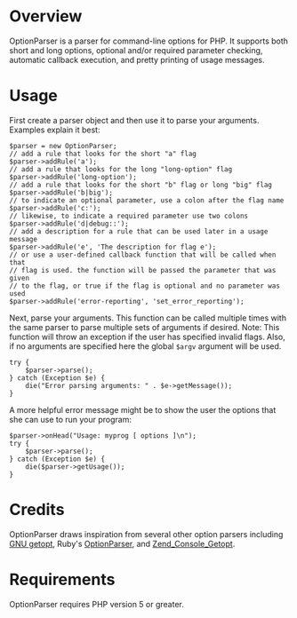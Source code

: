 # Overview

OptionParser is a parser for command-line options for PHP. It supports both short and long options, optional and/or required parameter checking, automatic callback execution, and pretty printing of usage messages.

# Usage

First create a parser object and then use it to parse your arguments. Examples explain it best:

    $parser = new OptionParser;
    // add a rule that looks for the short "a" flag
    $parser->addRule('a');
    // add a rule that looks for the long "long-option" flag
    $parser->addRule('long-option');
    // add a rule that looks for the short "b" flag or long "big" flag
    $parser->addRule('b|big');
    // to indicate an optional parameter, use a colon after the flag name
    $parser->addRule('c:');
    // likewise, to indicate a required parameter use two colons
    $parser->addRule('d|debug::');
    // add a description for a rule that can be used later in a usage message
    $parser->addRule('e', 'The description for flag e');
    // or use a user-defined callback function that will be called when that
    // flag is used. the function will be passed the parameter that was given
    // to the flag, or true if the flag is optional and no parameter was used
    $parser->addRule('error-reporting', 'set_error_reporting');

Next, parse your arguments. This function can be called multiple times with the same parser to parse multiple sets of arguments if desired. Note: This function will throw an exception if the user has specified invalid flags. Also, if no arguments are specified here the global `$argv` argument will be used.

    try {
        $parser->parse();
    } catch (Exception $e) {
        die("Error parsing arguments: " . $e->getMessage());
    }

A more helpful error message might be to show the user the options that she can use to run your program:

    $parser->onHead("Usage: myprog [ options ]\n");
    try {
        $parser->parse();
    } catch (Exception $e) {
        die($parser->getUsage());
    }

# Credits

OptionParser draws inspiration from several other option parsers including [GNU getopt](http://www.gnu.org/software/libc/manual/html_node/Getopt.html), Ruby's [OptionParser](http://raa.ruby-lang.org/project/optionparser/), and [Zend_Console_Getopt](http://framework.zend.com/manual/en/zend.console.getopt.html).

# Requirements

OptionParser requires PHP version 5 or greater.

